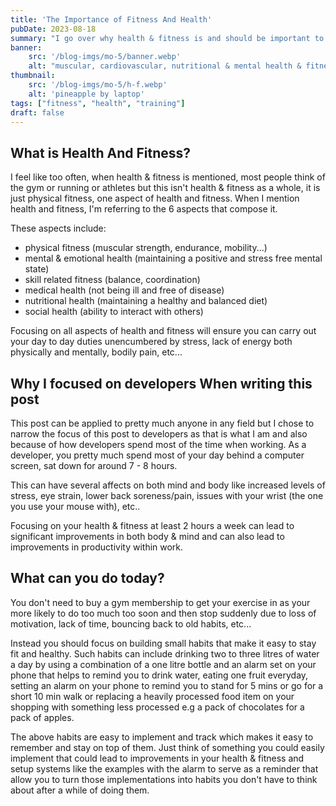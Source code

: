 ```yaml
---
title: 'The Importance of Fitness And Health'
pubDate: 2023-08-18 
summary: "I go over why health & fitness is and should be important to software developers."
banner:
    src: '/blog-imgs/mo-5/banner.webp'
    alt: "muscular, cardiovascular, nutritional & mental health & fitness"
thumbnail:
    src: '/blog-imgs/mo-5/h-f.webp' 
    alt: 'pineapple by laptop'
tags: ["fitness", "health", "training"]
draft: false
---
```



## What is Health And Fitness?

I feel like too often, when health & fitness is mentioned, most people think of the gym or running or athletes but this isn't health & fitness as a whole, it is just physical fitness, one aspect of health and fitness. When I mention health and fitness, I'm referring to the 6 aspects that compose it. 

These aspects include:
- physical fitness (muscular strength, endurance, mobility...)
- mental & emotional health (maintaining a positive and stress free mental state) 
- skill related fitness (balance, coordination)
- medical health (not being ill and free of disease)
- nutritional health (maintaining a healthy and balanced diet)
- social health (ability to interact with others)

Focusing on all aspects of health and fitness will ensure you can carry out your day to day duties unencumbered by stress, lack of energy both physically and mentally, bodily pain, etc...

## Why I focused on developers When writing this post

This post can be applied to pretty much anyone in any field but I chose to narrow the focus of this post to developers as that is what I am and also because of how developers spend most of the time when working. As a developer, you pretty much spend most of your day behind a computer screen, sat down for around 7 - 8 hours. 

This can have several affects on both mind and body like increased levels of stress, eye strain, lower back soreness/pain, issues with your wrist (the one you use your mouse with), etc.. 

Focusing on your health & fitness at least 2 hours a week can lead to significant improvements in both body & mind and can also lead to improvements in productivity within work.

## What can you do today?

You don't need to buy a gym membership to get your exercise in as your more likely to do too much too soon and then stop suddenly due to loss of motivation, lack of time, bouncing back to old habits, etc...

Instead you should focus on building small habits that make it easy to stay fit and healthy. Such habits can include drinking two to three litres of water a day by using a combination of a one litre bottle and an alarm set on your phone that helps to remind you to drink water, eating one fruit everyday, setting an alarm on your phone to remind you to stand for 5 mins or go for a short 10 min walk or replacing a heavily processed food item on your shopping with something less processed e.g a pack of chocolates for a pack of apples. 

The above habits are easy to implement and track which makes it easy to remember and stay on top of them. Just think of something you could easily implement that could lead to improvements in your health & fitness and setup systems like the examples with the alarm to serve as a reminder that allow you to turn those implementations into habits you don't have to think about after a while of doing them.
